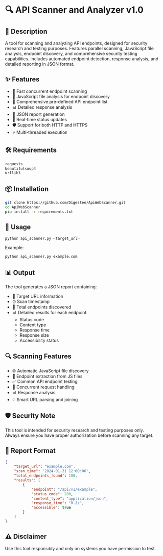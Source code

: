 # 🔍 API Scanner and Analyzer v1.0 

## 🎯 Description
A tool for scanning and analyzing API endpoints, designed for security research and testing purposes. Features parallel scanning, JavaScript file analysis, endpoint discovery, and comprehensive security testing capabilities. Includes automated endpoint detection, response analysis, and detailed reporting in JSON format.

## ✨ Features
- 🚀 Fast concurrent endpoint scanning
- 📝 JavaScript file analysis for endpoint discovery
- 🎯 Comprehensive pre-defined API endpoint list
- 📊 Detailed response analysis
- 💾 JSON report generation
- 🔄 Real-time status updates
- 🛡️ Support for both HTTP and HTTPS
- ⚡ Multi-threaded execution

## 🛠️ Requirements
```python
requests
beautifulsoup4
urllib3
```

## 📦 Installation
```bash
git clone https://github.com/Digestee/ApiWebScanner.git
cd ApiWebScanner
pip install -r requirements.txt
```

## 🚀 Usage
```bash
python api_scanner.py <target_url>
```
Example:
```bash
python api_scanner.py example.com
```

## 📊 Output
The tool generates a JSON report containing:
- 🎯 Target URL information
- ⏰ Scan timestamp
- 📝 Total endpoints discovered
- 📊 Detailed results for each endpoint:
  - Status code
  - Content type
  - Response time
  - Response size
  - Accessibility status

## 🔍 Scanning Features
- 🌐 Automatic JavaScript file discovery
- 📡 Endpoint extraction from JS files
- ✅ Common API endpoint testing
- 🔄 Concurrent request handling
- 📊 Response analysis
- 💡 Smart URL parsing and joining

## 🛡️ Security Note
This tool is intended for security research and testing purposes only. Always ensure you have proper authorization before scanning any target.

## 📝 Report Format
```json
{
    "target_url": "example.com",
    "scan_time": "2024-01-31 12:00:00",
    "total_endpoints_found": 100,
    "results": [
        {
            "endpoint": "/api/v1/example",
            "status_code": 200,
            "content_type": "application/json",
            "response_time": "0.2s",
            "accessible": true
        }
    ]
}
```

## ⚠️ Disclaimer
Use this tool responsibly and only on systems you have permission to test.

